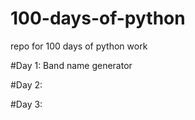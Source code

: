 # 100-days-of-python
repo for 100 days of python work


#Day 1: Band name generator

#Day 2:

#Day 3:
